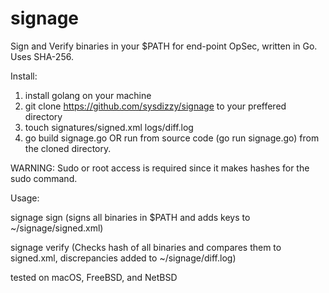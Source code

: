 # signage
Sign and Verify binaries in your $PATH for end-point OpSec, written in Go. Uses SHA-256.

Install:
1. install golang on your machine
2. git clone https://github.com/sysdizzy/signage to your preffered directory
3. touch signatures/signed.xml logs/diff.log
4. go build signage.go OR run from source code (go run signage.go) from the cloned directory.

WARNING: Sudo or root access is required since it makes hashes for the sudo command.

Usage: 

signage sign (signs all binaries in $PATH and adds keys to ~/signage/signed.xml)

signage verify (Checks hash of all binaries and compares them to signed.xml, discrepancies added to ~/signage/diff.log)


tested on macOS, FreeBSD, and NetBSD

